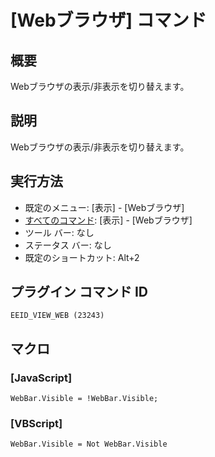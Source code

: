 # \[Webブラウザ\] コマンド

## 概要

Webブラウザの表示/非表示を切り替えます。

## 説明

Webブラウザの表示/非表示を切り替えます。

## 実行方法

- 既定のメニュー: \[表示\] \- \[Webブラウザ\]
- [すべてのコマンド](../../glossary/allcommands): \[表示\] \- \[Webブラウザ\]
- ツール バー: なし
- ステータス バー: なし
- 既定のショートカット: Alt+2

## プラグイン コマンド ID

```
EEID_VIEW_WEB (23243)
```

## マクロ

### \[JavaScript\]

```
WebBar.Visible = !WebBar.Visible;
```

### \[VBScript\]

```
WebBar.Visible = Not WebBar.Visible
```
